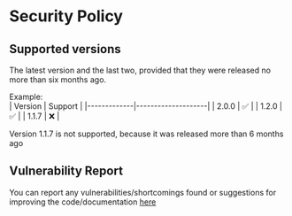 # Security Policy

## Supported versions

The latest version and the last two, provided that they were released no more than six months ago.

Example:  
|   Version   |       Support      |
|-------------|--------------------|
|    2.0.0    | :white_check_mark: |
|    1.2.0    | :white_check_mark: |
|    1.1.7    |         :x:        |

Version 1.1.7 is not supported, because it was released more than 6 months ago

## Vulnerability Report

You can report any vulnerabilities/shortcomings found or suggestions for improving the code/documentation [here](https://github.com/Blackcat76iT/OsuNet/issues)
